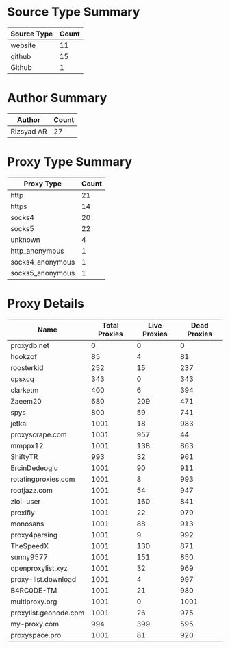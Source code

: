 # Source Type Summary

| Source Type | Count |
|-------------|-------|
| website | 11 |
| github | 15 |
| Github | 1 |


# Author Summary

| Author | Count |
|--------|-------|
| Rizsyad AR | 27 |


# Proxy Type Summary

| Proxy Type | Count |
|------------|-------|
| http | 21 |
| https | 14 |
| socks4 | 20 |
| socks5 | 22 |
| unknown | 4 |
| http_anonymous | 1 |
| socks4_anonymous | 1 |
| socks5_anonymous | 1 |


# Proxy Details

| Name | Total Proxies | Live Proxies | Dead Proxies |
|------|---------------|--------------|---------------|
| proxydb.net | 0 | 0 | 0 |
| hookzof | 85 | 4 | 81 |
| roosterkid | 252 | 15 | 237 |
| opsxcq | 343 | 0 | 343 |
| clarketm | 400 | 6 | 394 |
| Zaeem20 | 680 | 209 | 471 |
| spys | 800 | 59 | 741 |
| jetkai | 1001 | 18 | 983 |
| proxyscrape.com | 1001 | 957 | 44 |
| mmppx12 | 1001 | 138 | 863 |
| ShiftyTR | 993 | 32 | 961 |
| ErcinDedeoglu | 1001 | 90 | 911 |
| rotatingproxies.com | 1001 | 8 | 993 |
| rootjazz.com | 1001 | 54 | 947 |
| zloi-user | 1001 | 160 | 841 |
| proxifly | 1001 | 22 | 979 |
| monosans | 1001 | 88 | 913 |
| proxy4parsing | 1001 | 9 | 992 |
| TheSpeedX | 1001 | 130 | 871 |
| sunny9577 | 1001 | 151 | 850 |
| openproxylist.xyz | 1001 | 32 | 969 |
| proxy-list.download | 1001 | 4 | 997 |
| B4RC0DE-TM | 1001 | 21 | 980 |
| multiproxy.org | 1001 | 0 | 1001 |
| proxylist.geonode.com | 1001 | 26 | 975 |
| my-proxy.com | 994 | 399 | 595 |
| proxyspace.pro | 1001 | 81 | 920 |
